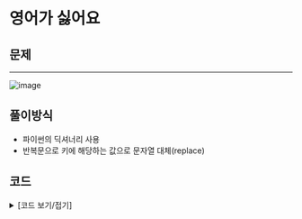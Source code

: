 # 영어가 싫어요

## 문제
---
![image](https://github.com/Employment-Study/Algorithm_Study/assets/44068819/91c593d2-c71d-4577-9e3b-744f76205b5b)

## 풀이방식
- 파이썬의 딕셔너리 사용
- 반복문으로 키에 해당하는 값으로 문자열 대체(replace) 

## 코드

<details>
<summary>
[코드 보기/접기]
</summary>

```python
# 영어가 싫어요
def solution(numbers):
  nums = {"one":1,"two":2,"three":3,"four":4,"five":5,"six":6,"seven":7,"eight":8,"nine":9,"zero":0}
  answer = ""
  for i in list(nums.keys()):
    if i in numbers:
      numbers = numbers.replace(i, str(nums.get(i)))
  return int(numbers)

print(solution('onefourzerosixseven'))

```
</details>
